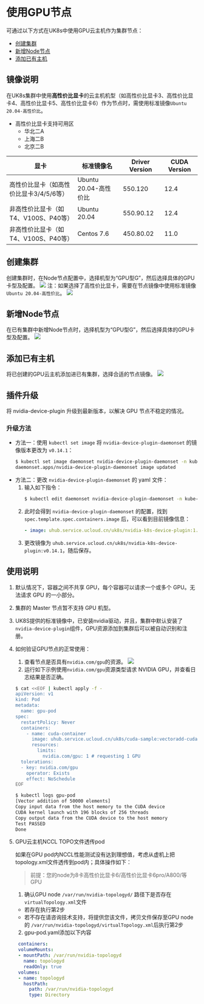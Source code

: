 # 使用GPU节点

可通过以下方式在UK8s中使用GPU云主机作为集群节点：
- [创建集群](#创建集群)
- [新增Node节点](#新增Node节点)
- [添加已有主机](#添加已有主机)

## 镜像说明
在UK8s集群中使用**高性价比显卡**的云主机机型（如高性价比显卡3、高性价比显卡4、高性价比显卡5、高性价比显卡6）作为节点时，需使用标准镜像`Ubuntu 20.04-高性价比`。
- 高性价比显卡支持可用区
  - 华北二A
  - 上海二B
  - 北京二B

| 显卡                                 | 标准镜像名            | Driver Version | CUDA Version |
|-------------------------------------|----------------------|----------------|--------------|
| 高性价比显卡（如高性价比显卡3/4/5/6等）  | Ubuntu 20.04-高性价比  | 550.120        | 12.4         |
| 非高性价比显卡（如T4、V100S、P40等）    | Ubuntu 20.04          | 550.90.12      | 12.4         |
| 非高性价比显卡（如T4、V100S、P40等）    | Centos 7.6            | 450.80.02      | 11.0         |

## 创建集群
创建集群时，在Node节点配置中，选择机型为“GPU型G”，然后选择具体的GPU卡型及配置。
  ![](/images/gpu/image.png)
注：如果选择了高性价比显卡，需要在节点镜像中使用标准镜像`Ubuntu 20.04-高性价比`。
  ![](/images/gpu/image-0.png)
## 新增Node节点
在已有集群中新增Node节点时，选择机型为“GPU型G”，然后选择具体的GPU卡型及配置。
![](/images/gpu/image-1.png)
## 添加已有主机
将已创建的GPU云主机添加进已有集群，选择合适的节点镜像。
![](/images/gpu/image-2.png)

## 插件升级
将 nvidia-device-plugin 升级到最新版本，以解决 GPU 节点不稳定的情况。
### 升级方法
- 方法一：使用 `kubectl set image` 将 `nvidia-device-plugin-daemonset` 的镜像版本更改为 `v0.14.1`：
    ```bash
    $ kubectl set image daemonset nvidia-device-plugin-daemonset -n kube-system nvidia-device-plugin-ctr=uhub.service.ucloud.cn/uk8s/nvidia-k8s-device-plugin:v0.14.1
    daemonset.apps/nvidia-device-plugin-daemonset image updated
    ```
- 方法二：更改 `nvidia-device-plugin-daemonset` 的 yaml 文件：
    1. 输入如下指令：
        ```bash
        $ kubectl edit daemonset nvidia-device-plugin-daemonset -n kube-system
        ```
    2. 此时会得到 `nvidia-device-plugin-daemonset` 的配置，找到 `spec.template.spec.containers.image` 后，可以看到目前镜像信息：
        ```yaml
        - image: uhub.service.ucloud.cn/uk8s/nvidia-k8s-device-plugin:1.0.0-beta4
        ```
    3. 更改镜像为 `uhub.service.ucloud.cn/uk8s/nvidia-k8s-device-plugin:v0.14.1`，随后保存。

## 使用说明
1. 默认情况下，容器之间不共享 GPU，每个容器可以请求一个或多个 GPU。无法请求 GPU 的一小部分。
2. 集群的 Master 节点暂不支持 GPU 机型。
3. UK8S提供的标准镜像中，已安装nvidia驱动，并且，集群中默认安装了`nvidia-device-plugin`组件，GPU资源添加到集群后可以被自动识别和注册。
4. 如何验证GPU节点的正常使用：
    1. 查看节点是否具有`nvidia.com/gpu`的资源。
![](/images/gpu/image-3.png)
    2. 运行如下示例使用`nvidia.com/gpu`资源类型请求 NVIDIA GPU，并查看日志结果是否正确。
    ```bash
    $ cat <<EOF | kubectl apply -f -
    apiVersion: v1
    kind: Pod
    metadata:
      name: gpu-pod
    spec:
      restartPolicy: Never
      containers:
        - name: cuda-container
          image: uhub.service.ucloud.cn/uk8s/cuda-sample:vectoradd-cuda10.2
          resources:
            limits:
              nvidia.com/gpu: 1 # requesting 1 GPU
      tolerations:
      - key: nvidia.com/gpu
        operator: Exists
        effect: NoSchedule
    EOF
    ```
    ```bash
    $ kubectl logs gpu-pod
    [Vector addition of 50000 elements]
    Copy input data from the host memory to the CUDA device
    CUDA kernel launch with 196 blocks of 256 threads
    Copy output data from the CUDA device to the host memory
    Test PASSED
    Done
    ```
5. GPU云主机NCCL TOPO文件透传pod

   如果在GPU pod内NCCL性能测试没有达到理想值，考虑从虚机上把topology.xml文件透传到pod内；具体操作如下：
   > 前提：您的node为8卡高性价比显卡6/高性价比显卡6pro/A800/等GPU

   1. 确认GPU node `/var/run/nvidia-topologyd/` 路径下是否存在 `virtualTopology.xml`文件
     - 若存在执行第2步
     - 若不存在请咨询技术支持，将提供您该文件，拷贝文件保存至GPU node的 `/var/run/nvidia-topologyd/virtualTopology.xml`后执行第2步
   2. gpu-pod.yaml添加以下内容

   ```yaml
    containers:
    volumeMounts:
    - mountPath: /var/run/nvidia-topologyd
      name: topologyd
      readOnly: true
    volumes:
    - name: topologyd
      hostPath:
        path: /var/run/nvidia-topologyd
        type: Directory
    ```
